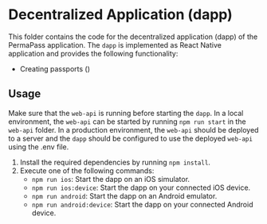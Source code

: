 # Decentralized Application (dapp)

This folder contains the code for the decentralized application (dapp) of the PermaPass application. The `dapp` is implemented as React Native application and provides the following functionality:

- Creating passports ()

## Usage

Make sure that the `web-api` is running before starting the `dapp`. In a local environment, the `web-api` can be started by running `npm run start` in the `web-api` folder. In a production environment, the `web-api` should be deployed to a server and the `dapp` should be configured to use the deployed `web-api` using the .env file.

1. Install the required dependencies by running `npm install`.
2. Execute one of the following commands:
   - `npm run ios`: Start the dapp on an iOS simulator.
   - `npm run ios:device`: Start the dapp on your connected iOS device.
   - `npm run android`: Start the dapp on an Android emulator.
   - `npm run android:device`: Start the dapp on your connected Android device.
